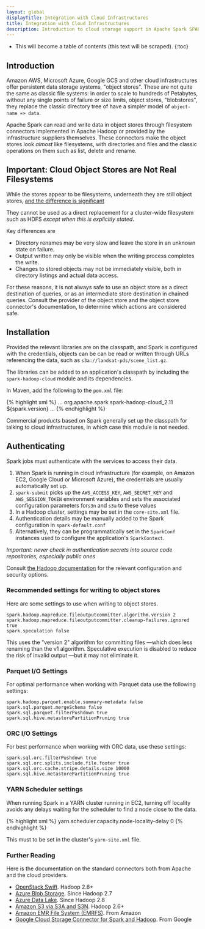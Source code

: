 ```yaml
---
layout: global
displayTitle: Integration with Cloud Infrastructures
title: Integration with Cloud Infrastructures
description: Introduction to cloud storage support in Apache Spark SPARK_VERSION_SHORT
---
```

<!---
  Licensed under the Apache License, Version 2.0 (the "License");
  you may not use this file except in compliance with the License.
  You may obtain a copy of the License at

   http://www.apache.org/licenses/LICENSE-2.0

  Unless required by applicable law or agreed to in writing, software
  distributed under the License is distributed on an "AS IS" BASIS,
  WITHOUT WARRANTIES OR CONDITIONS OF ANY KIND, either express or implied.
  See the License for the specific language governing permissions and
  limitations under the License. See accompanying LICENSE file.
-->

* This will become a table of contents (this text will be scraped).
{:toc}

## <a name="introduction"></a>Introduction


Amazon AWS, Microsoft Azure, Google GCS and other cloud infrastructures offer
persistent data storage systems, "object stores". These are not quite the same as classic file
systems: in order to scale to hundreds of Petabytes, without any single points of failure
or size limits, object stores, "blobstores", they replace the classic directory tree of
have a simpler model of `object-name => data`.

Apache Spark can read and write data in object stores through filesystem connectors implemented
in Apache Hadoop or provided by the infrastructure suppliers themselves.
These connectors make the object stores look *almost* like filesystems, with directories and files
and the classic operations on them such as list, delete and rename.


## <a name="cloud_stores_are_not_filesystems"></a>Important: Cloud Object Stores are Not Real Filesystems

While the stores appear to be filesystems, underneath
they are still object stores, [and the difference is significant](http://hadoop.apache.org/docs/current/hadoop-project-dist/hadoop-common/filesystem/introduction.html)

They cannot be used as a direct replacement for a cluster-wide filesystem such as HDFS
*except when this is explicitly stated*.

Key differences are

* Directory renames may be very slow and leave the store in an unknown state on failure.
* Output written may only be visible when the writing process completes the write.
* Changes to stored objects may not be immediately visible, both in directory listings and actual data access.

For these reasons, it is not always safe to use an object store as a direct destination of queries, or as
an intermediate store destination in chained queries. Consult the provider of the object store and the object store
connector's documentation, to determine which actions are considered safe.

## <a name="installation"></a>Installation

Provided the relevant libraries are on the classpath, and Spark is configured with the credentials,
objects can be can be read or written through URLs referencing the data,
such as `s3a://landsat-pds/scene_list.gz`.

The libraries can be added to an application's classpath by including the `spark-hadoop-cloud` 
module and its dependencies.

In Maven, add the following to the <code>pom.xml</code> file:

{% highlight xml %}
<dependencyManagement>
  ...
  <dependency>
    <groupId>org.apache.spark</groupId>
    <artifactId>spark-hadoop-cloud_2.11</artifactId>
    <version>${spark.version}</version>
  </dependency>
  ...
</dependencyManagement>
{% endhighlight %}

Commercial products based on Spark generally set up the classpath for talking to cloud infrastructures,
in which case this module is not needed.


## <a name="authenticating"></a>Authenticating

Spark jobs must authenticate with the services to access their data.

1. When Spark is running in cloud infrastructure (for example, on Amazon EC2, Google Cloud or
Microsoft Azure), the credentials are usually automatically set up.
1. `spark-submit`  picks up the `AWS_ACCESS_KEY`, `AWS_SECRET_KEY`
and `AWS_SESSION_TOKEN` environment variables and sets the associated configuration parameters
for`s3n` and `s3a` to these values
1. In a Hadoop cluster, settings may be set in the `core-site.xml` file.
1. Authentication details may be manually added to the Spark configuration in `spark-default.conf`
1. Alternatively, they can be programmatically set in the `SparkConf` instances used to configure 
the application's `SparkContext`.

*Important: never check in authentication secrets into source code repositories,
especially public ones*

Consult [the Hadoop documentation](http://hadoop.apache.org/docs/current/) for the relevant
configuration and security options.

### Recommended settings for writing to object stores

Here are some settings to use when writing to object stores. 

```
spark.hadoop.mapreduce.fileoutputcommitter.algorithm.version 2
spark.hadoop.mapreduce.fileoutputcommitter.cleanup-failures.ignored true
spark.speculation false
```

This uses the "version 2" algorithm
for committing files —which does less renaming than the v1 algorithm. Speculative execution is
disabled to reduce the risk of invalid output —but it may not eliminate it.

### Parquet I/O Settings

For optimal performance when working with Parquet data use the following settings:

```
spark.hadoop.parquet.enable.summary-metadata false
spark.sql.parquet.mergeSchema false
spark.sql.parquet.filterPushdown true
spark.sql.hive.metastorePartitionPruning true
```

### ORC I/O Settings

For best performance when working with ORC data, use these settings:

```
spark.sql.orc.filterPushdown true
spark.sql.orc.splits.include.file.footer true
spark.sql.orc.cache.stripe.details.size 10000
spark.sql.hive.metastorePartitionPruning true
```

### YARN Scheduler settings

When running Spark in a YARN cluster running in EC2, turning off locality avoids any delays
waiting for the scheduler to find a node close to the data.

{% highlight xml %}
<property>
  <name>yarn.scheduler.capacity.node-locality-delay</name>
  <value>0</value>
</property>
{% endhighlight %}

This must to be set in the cluster's `yarn-site.xml` file.

### Further Reading

Here is the documentation on the standard connectors both from Apache and the cloud providers.

* [OpenStack Swift](http://hadoop.apache.org/docs/current/hadoop-openstack/index.html). Hadoop 2.6+
* [Azure Blob Storage](http://hadoop.apache.org/docs/current/hadoop-aws/tools/hadoop-aws/index.html). Since Hadoop 2.7
* [Azure Data Lake](http://hadoop.apache.org/docs/current/hadoop-azure-datalake/index.html). Since Hadoop 2.8
* [Amazon S3 via S3A and S3N](http://hadoop.apache.org/docs/current/hadoop-aws/tools/hadoop-aws/index.html). Hadoop 2.6+
* [Amazon EMR File System (EMRFS)](http://docs.aws.amazon.com/emr/latest/ManagementGuide/emr-fs.html). From Amazon
* [Google Cloud Storage Connector for Spark and Hadoop](https://cloud.google.com/hadoop/google-cloud-storage-connector). From Google


